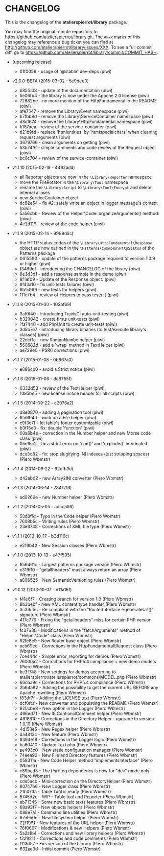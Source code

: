 # CHANGELOG

This is the changelog of the **atelierspierrot/library** package.

You may find the original remote repository to <https://github.com/atelierspierrot/library.git>.
The `#xxx` marks of this changelog may reference a bug ticket you can find at 
<http://github.com/atelierspierrot/library/issues/XXX>. To see a full commit diff, 
go to <https://github.com/atelierspierrot/library/commit/COMMIT_HASH>.


* (upcoming release)

    * 01f0059 - usage of '@stable' dev-deps (piwi)

* v2.0.0-BETA (2015-03-02 - 5e9dee0)

    * b85fd33 - update of the documentation (piwi)
    * 5e06fb4 - the library is now under the Apache 2.0 license (piwi)
    * 72682be - no more mention of the HttpFundamental in the README (piwi)
    * afe7547 - remove the Library\Event namespace (piwi)
    * b7fbb9d - remove the Library\ServiceContainer namespace (piwi)
    * d8c1674 - remove the Library\HttpFundamental namespace (piwi)
    * b187aea - review of the service-container (piwi)
    * d21b9fd - replace 'htmlentities' by 'htmlspecialchars' when cleaning request arguments (piwi)
    * 3679766 - clean arguments on getting (piwi)
    * 53b74f6 - simple comments and code review of the Request object (piwi)
    * bc6c704 - review of the service-container (piwi)

* v1.1.10 (2015-02-19 - 4492add)

    *   all Reporter objects are now in the `\Library\Reporter` namespace
    *   move the FileRotator in the `\Library\Tool` namespace
    *   rename the `\Library\Script` to `\Library\Tool\Encrypt` and delete internal aliases
    *   new ServiceContainer object
    * dc82e54 - fix #2: safely write an object in logger message's context (piwi)
    * 5a56cbb - Review of the Helper\Code::organizeArguments() method: (piwi)
    * 4e2d119 - review of the code helper (piwi)

* v1.1.9 (2015-02-14 - 8999d3c)

    *   the HTTP status codes of the `\Library\HttpFundamental\Response` object
        are now defined in the `\Patterns\Commons\HttpStatus` of the Patterns package
    * 0615580 - update of the patterns package required to version 1.0.9 or higher (piwi)
    * f3469ef - introducting the CHANGELOG of the library (piwi)
    * 8e3d3d1 - add a response sample in the demo (piwi)
    * 8f1efb9 - Update of the Response object: (piwi)
    * 8f43a10 - fix unit-tests failures (piwi)
    * 9b1c969 - new tests for helpers (piwi)
    * 111e7b4 - review of Helpers to pass tests :( (piwi)

* v1.1.8 (2015-01-30 - 102af69)

    * 3af9f40 - introducing TravisCI auto-unit-testing (piwi)
    * b320042 - create firsts unit-tests (piwi)
    * 1fa7440 - add PhpUnit to create unit-tests (piwi)
    * 3d5b7e7 - introducing library binaries (to test/execute library's classes) (piwi)
    * 22dcf1c - new RomanNumbe helper (piwi)
    * 560682d - add a 'wrap' method in TextHelper (piwi)
    * ae729e0 - PSR0 corrections (piwi)

* v1.1.7 (2015-01-08 - 0b967a0)

    * e886cb0 - avoid a Strict notice (piwi)

* v1.1.6 (2015-01-06 - dc8755f)

    * 0332d53 - review of the TextHelper (piwi)
    * 1085be5 - new license notice header for all scripts (piwi)

* v1.1.5 (2014-09-22 - c2076a2)

    * d8e0870 - adding a pagination tool (piwi)
    * 6fd694d - work on a File helper (piwi)
    * c9f3c7f - let table's footer customizable (piwi)
    * b0f15e3 - fix: double 'function' (piwi)
    * 00a6b4e - correction in the Number helper and new Morse code class (piwi)
    * 05e15c2 - fix a strict error on 'end()' and 'explode()' imbricated (piwi)
    * dce3d82 - fix: stop slugifying INI indexes (just stripping spaces) (Piero Wbmstr)

* v1.1.4 (2014-06-22 - 62cfb3d)

    * d42abd2 - new Array2INI converter (Piero Wbmstr)

* v1.1.3 (2014-06-14 - 78412f6)

    * ad6269e - new Number helper (Piero Wbmstr)

* v1.1.2 (2014-05-05 - adcc598)

    * 58d0ffd - Typo in the Code helper (Piero Wbmstr)
    * 7608b5c - Writing rules (Piero Wbmstr)
    * 23e8748 - Corrections of XML file type (Piero Wbmstr)

* v1.1.1 (2013-10-17 - b3d116c)

    * e219b42 - New Session classes (Piero Wbmstr)

* v1.1.0 (2013-10-13 - e47f595)

    * 656461c - Largest patterns package version (Piero Wbmstr)
    * c319ff0 - "getallheaders" must always return an array (Piero Wbmstr)
    * a806525 - New SemanticVersioning rules (Piero Wbmstr)

* v1.0.12 (2013-10-07 - d11a16f)

    * f41e6f7 - Creating branch for version 1.0 (Piero Wbmstr)
    * 8b3bebf - New XML content type handler (Piero Wbmstr)
    * 3c39d5c - Be compliant with the "RouterInterface->generateUrl()" signature (Piero Wbmstr)
    * 417c779 - Fixing the "getallheaders" miss for certain PHP version (Piero Wbmstr)
    * fc37630 - Modifications in the "fetchArguments" method of "Helper\Code" class (Piero Wbmstr)
    * 92fe8c9 - New Router base object (Piero Wbmstr)
    * acb69ec - Corrections in the HttpFundamental\Request class (Piero Wbmstr)
    * 7ce44dc - Simple error_reporting for demos (Piero Wbmstr)
    * 76000a2 - Corrections for PHP5.4 compliance + new demo models (Piero Wbmstr)
    * be3f748 - New settings for demos according to atelierspierrot/atelierspierrot/commons/MODEL.php (Piero Wbmstr)
    * 66daa9c - Corrections for PHP5.4 compliance (Piero Wbmstr)
    * 2b64a82 - Adding the possibility to get the current URL BEFORE any Apache rewriting (Piero Wbmstr)
    * f83df7f - Adding the LICENSE text (Piero Wbmstr)
    * dcf0fcf - New converter and populating the README (Piero Wbmstr)
    * 920cbe8 - New option in the Logger (Piero Wbmstr)
    * 466ed71 - New IE ContionalComment helper (Piero Wbmstr)
    * 4618810 - Corrections in the Directory Helper - upgrade to version 1.0.10 (Piero Wbmstr)
    * 4d153e5 - New Regex helper (Piero Wbmstr)
    * da4813c - New feature (Piero Wbmstr)
    * 8394e18 - Corrections in the Logger logic (Piero Wbmstr)
    * ba60410 - Update Text.php (Piero Wbmstr)
    * ae493c0 - New static configuration manager (Piero Wbmstr)
    * 74eea92 - New File and Directory features (Piero Wbmstr)
    * 058311a - New Code Helper method "implementsInterface" (Piero Wbmstr)
    * c89bad3 - The Psr\Log dependency is now for "dev" mode only (Piero Wbmstr)
    * cde5acb - Mini-correction on the DirectoryHelper (Piero Wbmstr)
    * 80747b6 - New Logger class (Piero Wbmstr)
    * 21b073a - Table Tool is ready (Piero Wbmstr)
    * 5745d2e - WIP - Table tool and Reporter (Piero Wbmstr)
    * ab71345 - Some new basic texts features (Piero Wbmstr)
    * 68a93f7 - New objects helpers (Piero Wbmstr)
    * 088e7a1 - Command line utilities (Piero Wbmstr)
    * 87e950e - New filesystem helper (Piero Wbmstr)
    * 72f1961 - New features of the URL helper (Piero Wbmstr)
    * 76f0667 - Modifications & new Helpers (Piero Wbmstr)
    * 5a2a1b4 - Corrections and new library helpers (Piero Wbmstr)
    * f229211 - Corrections and code comments (Piero Wbmstr)
    * f113d57 - Firs version of the Library (Piero Wbmstr)
    * 632ae3d - Initial commit (Piero Wbmstr)

